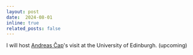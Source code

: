 ```yaml
---
layout: post
date:  2024-08-01
inline: true
related_posts: false
---
```


I will host [Andreas Čap](https://www.mat.univie.ac.at/~cap/)'s visit at the University of Edinburgh.  (upcoming)